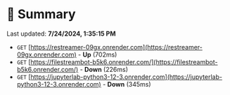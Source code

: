 # 📖 Summary
Last updated: **7/24/2024, 1:35:15 PM**

- `GET` [https://restreamer-09gx.onrender.com](https://restreamer-09gx.onrender.com) - **Up** (702ms)
- `GET` [https://filestreambot-b5k6.onrender.com/](https://filestreambot-b5k6.onrender.com/) - **Down** (226ms)
- `GET` [https://jupyterlab-python3-12-3.onrender.com](https://jupyterlab-python3-12-3.onrender.com) - **Down** (345ms)
